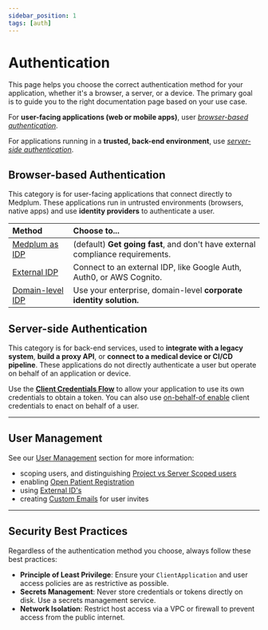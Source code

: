 ```yaml
---
sidebar_position: 1
tags: [auth]
---
```


# Authentication

This page helps you choose the correct authentication method for your application, whether it's a browser, a server, or a device. The primary goal is to guide you to the right documentation page based on your use case.

For **user-facing applications (web or mobile apps)**, user [_browser-based authentication_](#browser-based-authentication). 

For applications running in a **trusted, back-end environment**, use [_server-side authentication_](#server-side-authentication). 

## Browser-based Authentication

This category is for user-facing applications that connect directly to Medplum. These applications run in untrusted environments (browsers, native apps) and use **identity providers** to authenticate a user. 

| Method | **Choose to...** |
| :--- | :--- | 
| [Medplum as IDP](./medplum-as-idp.md) | (default) **Get going fast**, and don't have external compliance requirements. |
| [External IDP](./external-identity-providers.mdx) | Connect to an external IDP, like Google Auth, Auth0, or AWS Cognito. | 
| [Domain-level IDP](./domain-level-identity-providers.md) | Use your enterprise, domain-level **corporate identity solution.** |

## Server-side Authentication

This category is for back-end services, used to **integrate with a legacy system**, **build a proxy API**, or **connect to a medical device or CI/CD pipeline**. These applications do not directly authenticate a user but operate on behalf of an application or device.

Use the [**Client Credentials Flow**](/docs/auth/client-credentials) to allow your application to use its own credentials to obtain a token. You can also use [on-behalf-of enable](/docs/auth/on-behalf-of) client credentials to enact on behalf of a user. 

-----

## User Management

See our [User Management](/docs/user-management/) section for more information: 
  * scoping users, and distinguishing [Project vs Server Scoped users](/docs/user-management/project-vs-server-scoped-users.mdx)
  * enabling [Open Patient Registration](/docs/user-management/open-patient-registration.md)
  * using [External ID's](/docs/user-management/external-ids.md)
  * creating [Custom Emails](/docs/user-management/custom-emails.mdx) for user invites 
  
-----

## Security Best Practices

Regardless of the authentication method you choose, always follow these best practices:

  * **Principle of Least Privilege**: Ensure your `ClientApplication` and user access policies are as restrictive as possible.
  * **Secrets Management**: Never store credentials or tokens directly on disk. Use a secrets management service.
  * **Network Isolation**: Restrict host access via a VPC or firewall to prevent access from the public internet.